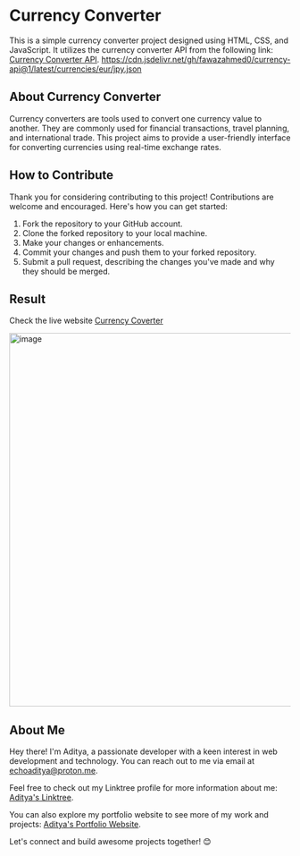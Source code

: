 # Currency Converter

This is a simple currency converter project designed using HTML, CSS, and JavaScript. It utilizes the currency converter API from the following link: [Currency Converter API](https://cdn.jsdelivr.net/gh/fawazahmed0/currency-api@1/latest/currencies/eur/jpy.json).
https://cdn.jsdelivr.net/gh/fawazahmed0/currency-api@1/latest/currencies/eur/jpy.json

## About Currency Converter

Currency converters are tools used to convert one currency value to another. They are commonly used for financial transactions, travel planning, and international trade. This project aims to provide a user-friendly interface for converting currencies using real-time exchange rates.

## How to Contribute

Thank you for considering contributing to this project! Contributions are welcome and encouraged. Here's how you can get started:

1. Fork the repository to your GitHub account.
2. Clone the forked repository to your local machine.
3. Make your changes or enhancements.
4. Commit your changes and push them to your forked repository.
5. Submit a pull request, describing the changes you've made and why they should be merged.

## Result
Check the live website [Currency Coverter](echoaditya-currency-converter.vercel.app/)

<img width="668" alt="image" src="https://github.com/gaurav-aditya/Currency-Converter/assets/110540811/daf4fb3a-d0df-46ae-8cb4-7311c9bbb5ee">


## About Me

Hey there! I'm Aditya, a passionate developer with a keen interest in web development and technology. You can reach out to me via email at [echoaditya@proton.me](mailto:echoaditya@proton.me). 

Feel free to check out my Linktree profile for more information about me: [Aditya's Linktree](https://linktr.ee/echoaditya).

You can also explore my portfolio website to see more of my work and projects: [Aditya's Portfolio Website](https://gaurav-aditya.github.io).

Let's connect and build awesome projects together! 😊
